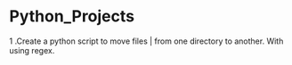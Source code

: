 # Python_Projects
  1 .Create a python script to move files | from one directory to another. With using regex.
